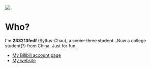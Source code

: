 ![](https://s2.loli.net/2022/02/15/m6VUPzEZyorS5lJ.png)

# Who?
I'm **233213fedf** (Syltus-Chau), a ~~senior three student~~...Now a college student(?) from China.
Just for fun.

* [My Bilibili account page](https://space.bilibili.com/12633437?spm_id_from=333.1007.0.0)
* [My website](https://www.233213fedf.tk/)

<!--
**233213fedf/233213fedf** is a ✨ _special_ ✨ repository because its `README.md` (this file) appears on your GitHub profile.

Here are some ideas to get you started:

- 🔭 I’m currently working on ...
- 🌱 I’m currently learning ...
- 👯 I’m looking to collaborate on ...
- 🤔 I’m looking for help with ...
- 💬 Ask me about ...
- 📫 How to reach me: ...
- 😄 Pronouns: ...
- ⚡ Fun fact: ...
-->
